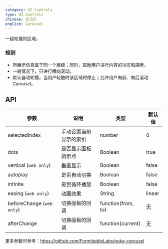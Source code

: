 ```yaml
---
category: UI Controls
type: UI Controls
chinese: 走马灯
english: Carousel
---
```



一组轮播的区域。

### 规则
- 所展示信息属于同一个层级；同时，鼓励用户进行内容的浏览和探索。
- 一般情况下，只进行横向滚动。
- 默认自动轮播，当用户轻触时该区域时停止；允许用户向前、向后滚动 Carousel。


## API

| 参数             | 说明                                         | 类型     | 默认值                          |
|------------------|----------------------------------------------|----------|---------------------------------|
| selectedIndex |  手动设置当前显示的索引  |  number  |  0  |
| dots | 是否显示面板指示点 | Boolean   | true |
| vertical (`web only`) | 垂直显示 | Boolean   | false |
| autoplay | 是否自动切换 | Boolean   | false |
| infinite | 是否循环播放 | Boolean   | false |
| easing (`web only`) | 动画效果 | String   | linear |
| beforeChange  (`web only`)     | 切换面板的回调                              | function(from, to) | 无
| afterChange      | 切换面板的回调                              | function(current)  | 无

更多参数可参考：https://github.com/FormidableLabs/nuka-carousel
